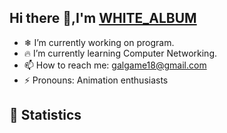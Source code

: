 ## Hi there 👋,I'm [WHITE_ALBUM]()
- ❄ I’m currently working on program.
- 🔥 I’m currently learning Computer Networking.
- 📫 How to reach me: galgame18@gmail.com
- ⚡ Pronouns: Animation enthusiasts
<!-- BLOG-POST-LIST:START -->

<!-- BLOG-POST-LIST:END -->
## 🔰 Statistics


<!--
**MaQiansen/WHITE_ALBUM** is a ✨ _special_ ✨ repository because its `README.md` (this file) appears on your GitHub profile.

Here are some ideas to get you started:

- 🔭 I’m currently working on program.
- 🌱 I’m currently learning Computer Networking.
- 👯 I’m looking to collaborate on ...
- 🤔 I’m looking for help with ...
- 💬 Ask me about ...
- 📫 How to reach me: 3247054062@qq.com
- 😄 Pronouns: Animation enthusiasts
- ⚡ Fun fact: ...
-->
